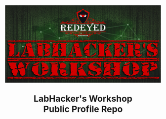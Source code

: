<h1 align="center">

<img src="https://raw.githubusercontent.com/Ragdata/media/master/project/labhackers/Labhackers-Social-800x400.png" alt="LabHacker's Workshop Repo Template" />

LabHacker's Workshop<br />Public Profile Repo

</h1>
